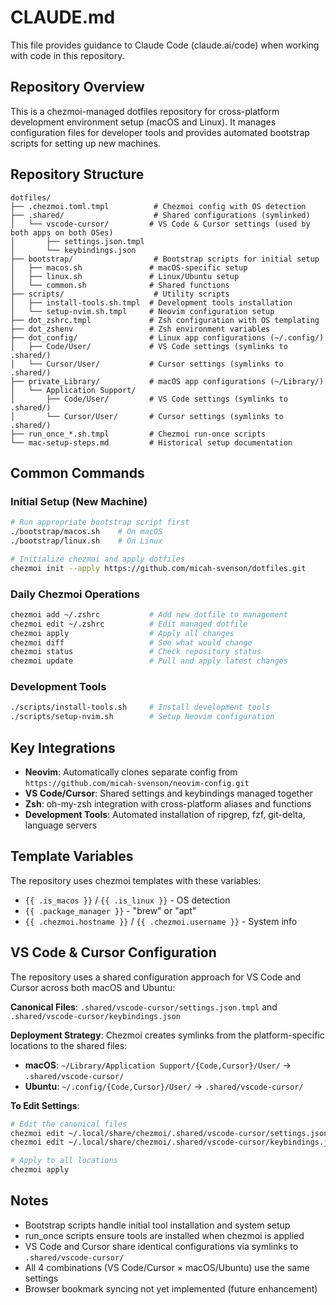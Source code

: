 # CLAUDE.md

This file provides guidance to Claude Code (claude.ai/code) when working with code in this repository.

## Repository Overview

This is a chezmoi-managed dotfiles repository for cross-platform development environment setup (macOS and Linux). It manages configuration files for developer tools and provides automated bootstrap scripts for setting up new machines.

## Repository Structure

```
dotfiles/
├── .chezmoi.toml.tmpl          # Chezmoi config with OS detection
├── .shared/                    # Shared configurations (symlinked)
│   └── vscode-cursor/         # VS Code & Cursor settings (used by both apps on both OSes)
│       ├── settings.json.tmpl
│       └── keybindings.json
├── bootstrap/                  # Bootstrap scripts for initial setup
│   ├── macos.sh               # macOS-specific setup
│   ├── linux.sh               # Linux/Ubuntu setup
│   └── common.sh              # Shared functions
├── scripts/                    # Utility scripts
│   ├── install-tools.sh.tmpl  # Development tools installation
│   └── setup-nvim.sh.tmpl     # Neovim configuration setup
├── dot_zshrc.tmpl             # Zsh configuration with OS templating
├── dot_zshenv                 # Zsh environment variables
├── dot_config/                # Linux app configurations (~/.config/)
│   ├── Code/User/             # VS Code settings (symlinks to .shared/)
│   └── Cursor/User/           # Cursor settings (symlinks to .shared/)
├── private_Library/           # macOS app configurations (~/Library/)
│   └── Application Support/
│       ├── Code/User/         # VS Code settings (symlinks to .shared/)
│       └── Cursor/User/       # Cursor settings (symlinks to .shared/)
├── run_once_*.sh.tmpl         # Chezmoi run-once scripts
└── mac-setup-steps.md         # Historical setup documentation
```

## Common Commands

### Initial Setup (New Machine)
```bash
# Run appropriate bootstrap script first
./bootstrap/macos.sh    # On macOS
./bootstrap/linux.sh    # On Linux

# Initialize chezmoi and apply dotfiles
chezmoi init --apply https://github.com/micah-svenson/dotfiles.git
```

### Daily Chezmoi Operations
```bash
chezmoi add ~/.zshrc           # Add new dotfile to management
chezmoi edit ~/.zshrc          # Edit managed dotfile
chezmoi apply                  # Apply all changes
chezmoi diff                   # See what would change
chezmoi status                 # Check repository status
chezmoi update                 # Pull and apply latest changes
```

### Development Tools
```bash
./scripts/install-tools.sh     # Install development tools
./scripts/setup-nvim.sh        # Setup Neovim configuration
```

## Key Integrations

- **Neovim**: Automatically clones separate config from `https://github.com/micah-svenson/neovim-config.git`
- **VS Code/Cursor**: Shared settings and keybindings managed together
- **Zsh**: oh-my-zsh integration with cross-platform aliases and functions
- **Development Tools**: Automated installation of ripgrep, fzf, git-delta, language servers

## Template Variables

The repository uses chezmoi templates with these variables:
- `{{ .is_macos }}` / `{{ .is_linux }}` - OS detection
- `{{ .package_manager }}` - "brew" or "apt"
- `{{ .chezmoi.hostname }}` / `{{ .chezmoi.username }}` - System info

## VS Code & Cursor Configuration

The repository uses a shared configuration approach for VS Code and Cursor across both macOS and Ubuntu:

**Canonical Files**: `.shared/vscode-cursor/settings.json.tmpl` and `.shared/vscode-cursor/keybindings.json`

**Deployment Strategy**: Chezmoi creates symlinks from the platform-specific locations to the shared files:
- **macOS**: `~/Library/Application Support/{Code,Cursor}/User/` → `.shared/vscode-cursor/`
- **Ubuntu**: `~/.config/{Code,Cursor}/User/` → `.shared/vscode-cursor/`

**To Edit Settings**:
```bash
# Edit the canonical files
chezmoi edit ~/.local/share/chezmoi/.shared/vscode-cursor/settings.json.tmpl
chezmoi edit ~/.local/share/chezmoi/.shared/vscode-cursor/keybindings.json

# Apply to all locations
chezmoi apply
```

## Notes

- Bootstrap scripts handle initial tool installation and system setup
- run_once scripts ensure tools are installed when chezmoi is applied
- VS Code and Cursor share identical configurations via symlinks to `.shared/vscode-cursor/`
- All 4 combinations (VS Code/Cursor × macOS/Ubuntu) use the same settings
- Browser bookmark syncing not yet implemented (future enhancement)